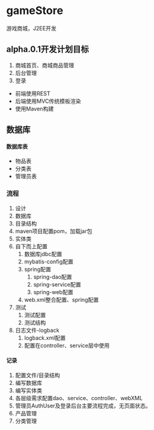 # gameStore
游戏商城，J2EE开发

## alpha.0.1开发计划目标

1. 商城首页、商城商品管理
2. 后台管理
3. 登录

- 前端使用REST
- 后端使用MVC传统模板渲染
- 使用Maven构建

## 数据库

#### 数据库表

- 物品表
- 分类表
- 管理员表

### 流程

1. 设计
2. 数据库
3. 目录结构
4. maven项目配置pom，加载jar包
5. 实体类
6. 自下而上配置
   1. 数据库jdbc配置
   2. mybatis-config配置
   3. spring配置
      1. spring-dao配置
      2. spring-service配置
      3. spring-web配置
   4. web.xml整合配置、spring配置
7. 测试
   1. 测试配置
   2. 测试结构
8. 日志文件-logback
   1. logback.xml配置
   2. 配置在controller、service层中使用

#### 记录

1. 配置文件/目录结构
2. 编写数据库
3. 编写实体类
4. 各层级需求配置dao、service、controller、webXML
5. 管理员AuthUser及登录后台主要流程完成，无页面状态。
6. 产品管理
7. 分类管理
